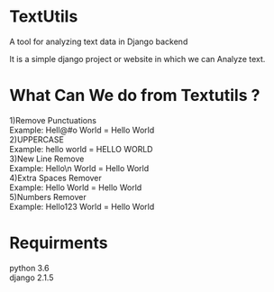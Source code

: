 # TextUtils
A tool for analyzing text data in Django backend

It is a simple django project or website in which we can Analyze text.

<h1>What Can We do from Textutils ?</h1>
1)Remove Punctuations<br>
Example: Hell@#o World = Hello World<br>
2)UPPERCASE<br>
Example: hello world = HELLO WORLD<br>
3)New Line Remove<br>
Example: Hello\n World = Hello World<br>
4)Extra Spaces Remover<br>
Example: Hello World = Hello World<br>
5)Numbers Remover<br>
Example: Hello123 World = Hello World<br>

<h1>Requirments</h1>
python 3.6<br>
django 2.1.5<br>
